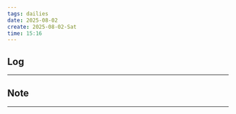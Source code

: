 ```yaml
---
tags: dailies  
date: 2025-08-02
create: 2025-08-02-Sat
time: 15:16
---
```

## Log
---


## Note
---

